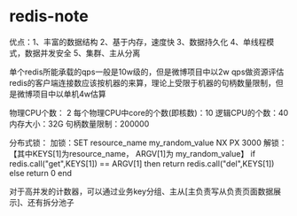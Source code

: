 # redis-note

优点：1、丰富的数据结构
     2、基于内存，速度快
     3、数据持久化
     4、单线程模式，数据并发安全
     5、集群、主从分离

单个redis所能承载的qps一般是10w级的，但是微博项目中以2w qps做资源评估
redis的客户端连接数应该按机器的来算，理论上受限于机器的句柄数量限制，但是微博项目中以单机4w估算

物理CPU个数：	2
每个物理CPU中core的个数(即核数)：10
逻辑CPU的个数：40
内存大小：32G
句柄数量限制：200000

分布式锁：
加锁：SET resource_name my_random_value NX PX 3000
解锁：【其中KEYS[1]为resource_name， ARGV[1]为 my_random_value】
	if redis.call("get",KEYS[1]) == ARGV[1] then
	    return redis.call("del",KEYS[1])
	else
	    return 0
	end

对于高并发的计数器，可以通过业务key分组、主从[主负责写从负责页面数据展示]、还有拆分池子